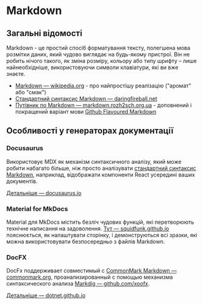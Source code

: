 # Markdown

## Загальні відомості

Markdown - це простий спосіб форматування тексту, полегшена мова розмітки даних, який чудово виглядає на будь-якому пристрої. Він не робить нічого такого, як зміна розміру, кольору або типу шрифту – лише найнеобхідніше, використовуючи символи клавіатури, які ви вже знаєте.

- [Markdown — wikipedia.org](https://uk.wikipedia.org/wiki/Markdown) - про найпростішу реалізацію ("аромат" або "смак")
- [Стандартний синтаксис Markdown — daringfireball.net](https://daringfireball.net/projects/markdown/syntax)
- [Путівник по Markdown — markdown.rozh2sch.org.ua](https://markdown.rozh2sch.org.ua/) - доповнений і покращений варіант мови [Github Flavoured Markdown](https://github.github.com/gfm/)

## Особливості у генераторах документації

### Docusaurus

Використовує MDX як механізм синтаксичного аналізу, який може робити набагато більше, ніж просто аналізувати [стандартний синтаксис Markdown](https://daringfireball.net/projects/markdown/syntax), наприклад, відображати компоненти React усередині ваших документів. 

[Детальніше — docusaurus.io](https://docusaurus.io/docs/markdown-features)

### Material for MkDocs

Material для MkDocs містить безліч чудових функцій, які перетворюють технічне написання на задоволення. [Тут — squidfunk.github.io](https://squidfunk.github.io/mkdocs-material/reference/) пояснюється, як налаштувати сторінку, і демонструються всі зразки, які можна використовувати безпосередньо з файлів Markdown.

### DocFX

DocFx поддерживает совместимый с [CommonMark Markdown — commonmark.org](https://commonmark.org/), проанализированный с помощью механизма синтаксического анализа [Markdig — github.com/xoofx](https://github.com/xoofx/markdig).

[Детальніше — dotnet.github.io](https://dotnet.github.io/docfx/docs/markdown.html)




